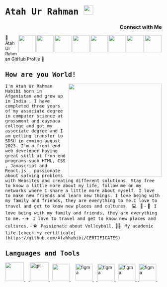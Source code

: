 
# <samp>Atah Ur Rahman </samp><img src="https://github.com/mupezzuol/mupezzuol/blob/master/assets/mario_hello_big.gif" width="30px" height="30px">
<p><h3 align="right">Connect with Me</h3><a href="https://www.instagram.com/official_atah/"><img align="right"  src="https://user-images.githubusercontent.com/106895247/176663682-9b8896a6-c294-42fc-8c41-339ad1f49f0c.png" width="55px"></a>  <a href="https://twitter.com/Atah_Ur_Rahman" ><img  align="right"  src="https://user-images.githubusercontent.com/106895247/176664172-722ef3f4-163a-4af8-8f4b-3b87fa62f143.png" width="55px"></a> <a href="https://www.facebook.com/atah.rahman.12/"><img  align="right"  style="padding-bottom:30px;" src="https://user-images.githubusercontent.com/106895247/176663939-81f978ed-83fd-49f7-bba0-c19193220b75.png" width="55px"></a>         <a href="https://www.youtube.com/channel/UCUneQkoNlxBNHzAsVLXq-Cg" ><img align="right"  src="https://user-images.githubusercontent.com/106895247/176664305-f3e9068c-8ffc-4b0f-9ea0-e4be8210da0c.png" width="55px"></a>         <a href="habibiatah@gmail.com" ><img align="right"  src="https://user-images.githubusercontent.com/106895247/176664413-f5a06b5c-0fc4-44b6-8909-b2efb95ad8aa.png" width="55px"></a>          <a href="https://www.linkedin.com/in/atah-ur-rahman-2bb841242/" ><img align="right" src="https://user-images.githubusercontent.com/106895247/176664532-b8a4baa3-211b-4ed7-80ad-f1bf529794fb.png" width="55px"></a>     <a href="https://www.snapchat.com/add/atahrahman22?sender_web_id=61a9e838-b539-4496-a6f8-303943e0bc81&device_type=desktop&is_copy_url=true" ><img align="right"  src="https://user-images.githubusercontent.com/106895247/176664753-11ce4c0f-09fa-4ab9-bcd2-64df26935dde.png" width="55px"></a>     <a href="https://www.tiktok.com/@atah_ur_rahman?lang=en" ><img align="right"  src="https://user-images.githubusercontent.com/106895247/176666389-23ea140f-9b75-4977-94bd-3c60d7b557f3.png" width="55px"></a></p>👋 Atah Ur Rahman GitHub Profile 👋

## <samp>How are you World!</samp>

<img src="https://user-images.githubusercontent.com/106895247/221348521-ef3b1768-510d-4db1-8f8e-ef14c2bca6ad.jpg" width="300" align="right"/>
<samp>I'm Atah Ur Rahman Habibi born in Afganistan and grow up in India , I have completed three years of my associate degree in computer science at grossmont and cuymaca college and got my associate degree and I am getting transfer to SDSU in coming august 2023. I'm a front-end web developer having great skill at fron-end programs such HTML, CSS , Javascript and React.js , passionate about solving problems with Websites and creating different solutions. Stay free to know a little more about my life, follow me on my networks where I share a little more about myself. I love to make new friends and learn new things. I love being with my family and friends, they are everything to me.I love to travel and get to know new places and cultures.</samp> &nbsp; 💻 &nbsp; 🚀
<samp></samp>
<samp></samp>
<samp></samp>
- 🏡 &nbsp; <samp>I love being with my family and friends, they are everything to me.</samp>
- ✈️ &nbsp; <samp>I love to travel and get to know new places and cultures.</samp>
- ⚽ &nbsp; <samp>Passionate about Volleyball.</samp>
 👨‍🎓 &nbsp; <samp>My academic life.[check my certificate](https://github.com/Atahhabibi/CERTIFICATES)</samp>



 ## <samp>Languages and Tools</samp>
<a margin-right="10px"   href="https://devdocs.io/html/"> <img src="https://user-images.githubusercontent.com/106895247/176800172-9e9f9d3d-ea70-4908-8992-5ce5a8b7fe51.png"  width="60" height="60"/> </a> &nbsp; </a> &nbsp;<a  href="https://git-scm.com/doc"> <img src="https://www.vectorlogo.zone/logos/git-scm/git-scm-icon.svg" alt="git" width="60" height="60"/> </a> &nbsp; <a href="https://devdocs.io/javascript/   "> <img src="https://user-images.githubusercontent.com/106895247/176801170-714725f3-4206-49c4-b867-7b20860d036b.svg " width="55" height="55"/> </a> &nbsp;  &nbsp; <a href="https://devdocs.io/css/"> <img src="https://user-images.githubusercontent.com/106895247/176802015-4f74e65b-ba18-41c6-ab74-6783cdc37a2d.svg" alt="figma" width="55" height="55"/> </a> &nbsp;</a>&nbsp;<a href="https://code.visualstudio.com/"> <img src="https://user-images.githubusercontent.com/106895247/176803354-449e2a56-6dad-4920-86a6-5d89f541fc7a.svg" alt="figma" width="55" height="55"/> </a>&nbsp; <a href="https://reactjs.org/docs/getting-started.html"> <img src="https://user-images.githubusercontent.com/106895247/176802188-43d5397b-59bc-44d8-9cd6-e0903eb1bf4b.png " alt="figma" width="55" height="55"/> </a> &nbsp;<a href="https://docs.github.com/en"> <img src="https://user-images.githubusercontent.com/106895247/176803738-8c1e3773-81fe-4abf-a982-aafa6a661c13.png   " alt="figma" width="55" height="55"/> </a> &nbsp;


<!-- <a href="https://redux.js.org/"> <img src="https://user-images.githubusercontent.com/106895247/176803963-c5222225-2ba0-4445-80f7-30ef11dbf77a.png" alt="figma" width="55" height="55"/> </a>&nbsp;<a href="https://www.typescriptlang.org/docs/" target="_blank"> <img src="https://user-images.githubusercontent.com/106895247/176801888-bb171393-a155-4998-b1a6-ce5812f50142.png" alt="figma" width="55" height="55"/> </a> &nbsp; <a href="https://developers.google.com/search/docs/beginner/seo-starter-guide"> <img src="https://user-images.githubusercontent.com/106895247/176807279-7853cda9-f670-4b7f-a91e-83bca163dd1a.png"  width="55" height="55"/> </a>&nbsp;<a href="https://sass-lang.com/documentation/"> <img src="https://user-images.githubusercontent.com/106895247/176882442-890e16d3-ddd9-4611-aa69-354334c3b747.svg  "  width="55" height="55"/> </a>  &nbsp;<a href="https://firebase.google.com/docs"> <img src="https://user-images.githubusercontent.com/106895247/176884220-dd41c66b-8a50-4ed0-9f2f-879d70a634f2.png" width="55" height="55"/> </a> -->

<!-- ## <samp> Github Stats </samp> -->
<!--<img src="https://media.giphy.com/media/qgQUggAC3Pfv687qPC/giphy.gif"  height="185px" width="400px" />-->

